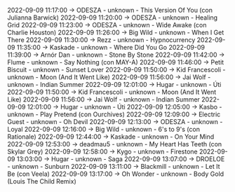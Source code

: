 2022-09-09 11:17:00 -> ODESZA - unknown - This Version Of You (con Julianna Barwick)
2022-09-09 11:20:00 -> ODESZA - unknown - Healing Grid
2022-09-09 11:23:00 -> ODESZA - unknown - Wide Awake (con Charlie Houston)
2022-09-09 11:26:00 -> Big Wild - unknown - When I Get There
2022-09-09 11:30:00 -> Rezz - unknown - Hypnocurrency
2022-09-09 11:35:00 -> Kaskade - unknown - Where Did You Go
2022-09-09 11:39:00 -> Arnór Dan - unknown - Stone By Stone
2022-09-09 11:42:00 -> Flume - unknown - Say Nothing (con MAY-A)
2022-09-09 11:46:00 -> Petit Biscuit - unknown - Sunset Lover
2022-09-09 11:50:00 -> Kid Francescoli - unknown - Moon (And It Went Like)
2022-09-09 11:56:00 -> Jai Wolf - unknown - Indian Summer
2022-09-09 12:01:00 -> Hugar - unknown - Úti
2022-09-09 11:50:00 -> Kid Francescoli - unknown - Moon (And It Went Like)
2022-09-09 11:56:00 -> Jai Wolf - unknown - Indian Summer
2022-09-09 12:01:00 -> Hugar - unknown - Úti
2022-09-09 12:05:00 -> Kasbo - unknown - Play Pretend (con Ourchives)
2022-09-09 12:09:00 -> Electric Guest - unknown - Oh Devil
2022-09-09 12:13:00 -> ODESZA - unknown - Loyal
2022-09-09 12:16:00 -> Big Wild - unknown - 6's to 9's (con Rationale)
2022-09-09 12:44:00 -> Kaskade - unknown - On Your Mind
2022-09-09 12:53:00 -> deadmau5 - unknown - My Heart Has Teeth (con Skylar Grey)
2022-09-09 12:58:00 -> Kygo - unknown - Firestone
2022-09-09 13:03:00 -> Hugar - unknown - Saga
2022-09-09 13:07:00 -> DROELOE - unknown - Sunburn
2022-09-09 13:11:00 -> Blackmill - unknown - Let It Be (con Veela)
2022-09-09 13:17:00 -> Oh Wonder - unknown - Body Gold (Louis The Child Remix)
